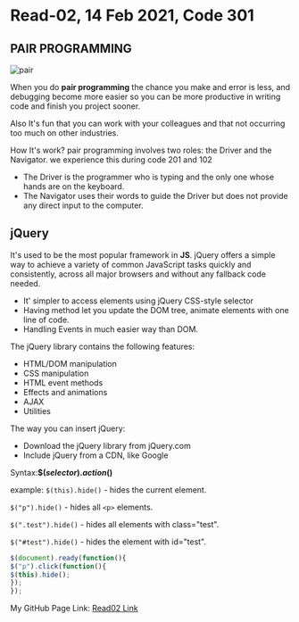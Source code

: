 # Read-02, 14 Feb 2021, Code 301

## PAIR PROGRAMMING

![pair](https://martinfowler.com/articles/on-pair-programming/driver_navigator.png)

When you do **pair programming** the chance you make and error is less, and debugging become more easier so you can be more productive in writing code and finish you project sooner.

Also It's fun that you can work with your colleagues and that not occurring too much on other industries.

How It's work?
pair programming involves two roles: the Driver and the Navigator.
we experience this during code 201 and 102

* The Driver is the programmer who is typing and the only one whose hands are on the keyboard.
 * The Navigator uses their words to guide the Driver but does not provide any direct input to the computer.

## jQuery 

It's used to be the most popular framework in **JS**.
 jQuery offers a simple way to achieve a variety of common JavaScript tasks quickly and consistently, across all major browsers and without any fallback code needed.
* It' simpler to access elements using jQuery CSS-style selector
* Having method let you update the DOM tree, animate elements with one line of code.
* Handling Events in much easier way than DOM.

The jQuery library contains the following features:

-   HTML/DOM manipulation
-   CSS manipulation
-   HTML event methods
-   Effects and animations
-   AJAX
-   Utilities

The way you can insert jQuery:
-   Download the jQuery library from jQuery.com
-   Include jQuery from a CDN, like Google

Syntax:**$(_selector_)._action_()**


example:
`$(this).hide()`  - hides the current element.

`$("p").hide()`  - hides all `<p>` elements.

`$(".test").hide()`  - hides all elements with class="test".

`$("#test").hide()`  - hides the element with id="test".


```javascript
$(document).ready(function(){  
$("p").click(function(){  
$(this).hide();  
});  
});
```

My GitHub Page Link: [Read02 Link](https://omar-tarawneh.github.io/reading-notes/reading-notes-code301/read-02)